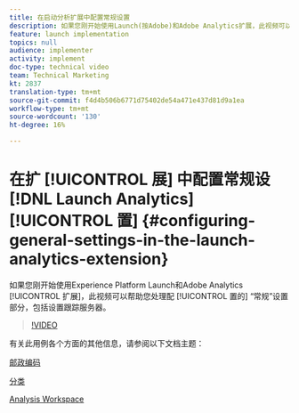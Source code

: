 ```yaml
---
title: 在启动分析扩展中配置常规设置
description: 如果您刚开始使用Launch(按Adobe)和Adobe Analytics扩展，此视频可以帮助您完成配置的常规设置部分，包括设置跟踪服务器。
feature: launch implementation
topics: null
audience: implementer
activity: implement
doc-type: technical video
team: Technical Marketing
kt: 2837
translation-type: tm+mt
source-git-commit: f4d4b506b6771d75402de54a471e437d81d9a1ea
workflow-type: tm+mt
source-wordcount: '130'
ht-degree: 16%

---
```



# 在扩 [!UICONTROL 展] 中配置常规设 [!DNL Launch Analytics][!UICONTROL 置] {#configuring-general-settings-in-the-launch-analytics-extension}

如果您刚开始使用Experience Platform Launch和Adobe Analytics [!UICONTROL 扩展]，此视频可以帮助您处理配 [!UICONTROL 置的] “常规”设置部分，包括设置跟踪服务器。

>[!VIDEO](https://video.tv.adobe.com/v/27093/?quality=9)

有关此用例各个方面的其他信息，请参阅以下文档主题：

[邮政编码](https://docs.adobe.com/help/en/analytics/components/variables/dimensions-reports/reports-zip.html)

[分类](https://docs.adobe.com/content/help/zh-Hans/analytics/components/classifications/c-classifications.html)

[Analysis Workspace](https://docs.adobe.com/content/help/zh-Hans/analytics/analyze/analysis-workspace/analysis-workspace-features.html)
